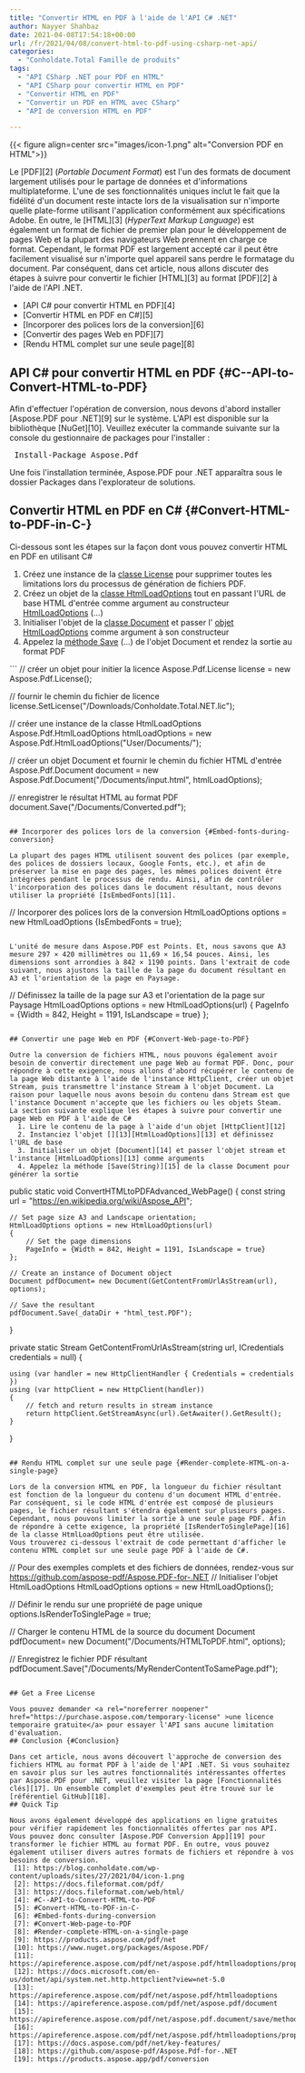 ```yaml
---
title: "Convertir HTML en PDF à l'aide de l'API C# .NET"
author: Nayyer Shahbaz
date: 2021-04-08T17:54:18+00:00
url: /fr/2021/04/08/convert-html-to-pdf-using-csharp-net-api/
categories:
  - "Conholdate.Total Famille de produits"
tags:
  - "API CSharp .NET pour PDF en HTML"
  - "API CSharp pour convertir HTML en PDF"
  - "Convertir HTML en PDF"
  - "Convertir un PDF en HTML avec CSharp"
  - "API de conversion HTML en PDF"

---
```



{{< figure align=center src="images/icon-1.png" alt="Conversion PDF en HTML">}}
 

Le [PDF][2] (_Portable Document Format_) est l'un des formats de document largement utilisés pour le partage de données et d'informations multiplateforme. L'une de ses fonctionnalités uniques inclut le fait que la fidélité d'un document reste intacte lors de la visualisation sur n'importe quelle plate-forme utilisant l'application conformément aux spécifications Adobe. En outre, le [HTML][3] (_HyperText Markup Language_) est également un format de fichier de premier plan pour le développement de pages Web et la plupart des navigateurs Web prennent en charge ce format. Cependant, le format PDF est largement accepté car il peut être facilement visualisé sur n'importe quel appareil sans perdre le formatage du document. Par conséquent, dans cet article, nous allons discuter des étapes à suivre pour convertir le fichier [HTML][3] au format [PDF][2] à l'aide de l'API .NET.
  * [API C# pour convertir HTML en PDF][4]
  * [Convertir HTML en PDF en C#][5]
  * [Incorporer des polices lors de la conversion][6]
  * [Convertir des pages Web en PDF][7]
  * [Rendu HTML complet sur une seule page][8]

## API C# pour convertir HTML en PDF {#C--API-to-Convert-HTML-to-PDF}

Afin d'effectuer l'opération de conversion, nous devons d'abord installer [Aspose.PDF pour .NET][9] sur le système. L'API est disponible sur la bibliothèque [NuGet][10]. Veuillez exécuter la commande suivante sur la console du gestionnaire de packages pour l'installer :
<pre class="EnlighterJSRAW" data-enlighter-language="generic" data-enlighter-theme="" data-enlighter-highlight="" data-enlighter-linenumbers="" data-enlighter-lineoffset="" data-enlighter-title="" data-enlighter-group=""> Install-Package Aspose.Pdf</pre>
Une fois l'installation terminée, Aspose.PDF pour .NET apparaîtra sous le dossier Packages dans l'explorateur de solutions.
## Convertir HTML en PDF en C# {#Convert-HTML-to-PDF-in-C-}

Ci-dessous sont les étapes sur la façon dont vous pouvez convertir HTML en PDF en utilisant C#
<ol type="1"><li>Créez une instance de la <a href="https://apireference.aspose.com/pdf/net/aspose.pdf/license">classe License</a> pour supprimer toutes les limitations lors du processus de génération de fichiers PDF.</li><li>Créez un objet de la <a href="https://apireference.aspose.com/pdf/net/aspose.pdf/htmlloadoptions">classe HtmlLoadOptions</a> tout en passant l'URL de base HTML d'entrée comme argument au constructeur <a href="https://apireference.aspose.com/pdf/net/aspose.pdf/htmlloadoptions">HtmlLoadOptions</a> (…)</li><li>Initialiser l'objet de la <a href="https://apireference.aspose.com/pdf/net/aspose.pdf/document">classe Document</a> et passer l' <a href="https://apireference.aspose.com/pdf/net/aspose.pdf/htmlloadoptions">objet HtmlLoadOptions</a> comme argument à son constructeur</li><li>Appelez la <a href="https://apireference.aspose.com/pdf/net/aspose.pdf.document/save/methods/4">méthode Save</a> (…) de l'objet Document et rendez la sortie au format PDF</li></ol>
```
// créer un objet pour initier la licence
Aspose.Pdf.License license = new Aspose.Pdf.License();

// fournir le chemin du fichier de licence
license.SetLicense("/Downloads/Conholdate.Total.NET.lic");

// créer une instance de la classe HtmlLoadOptions
Aspose.Pdf.HtmlLoadOptions htmlLoadOptions = new Aspose.Pdf.HtmlLoadOptions("User/Documents/");

// créer un objet Document et fournir le chemin du fichier HTML d'entrée
Aspose.Pdf.Document document = new Aspose.Pdf.Document("/Documents/input.html", htmlLoadOptions);

// enregistrer le résultat HTML au format PDF
document.Save("/Documents/Converted.pdf");
```

## Incorporer des polices lors de la conversion {#Embed-fonts-during-conversion}

La plupart des pages HTML utilisent souvent des polices (par exemple, des polices de dossiers locaux, Google Fonts, etc.), et afin de préserver la mise en page des pages, les mêmes polices doivent être intégrées pendant le processus de rendu. Ainsi, afin de contrôler l'incorporation des polices dans le document résultant, nous devons utiliser la propriété [IsEmbedFonts][11].
```
// Incorporer des polices lors de la conversion
HtmlLoadOptions options = new HtmlLoadOptions {IsEmbedFonts = true};
```

L'unité de mesure dans Aspose.PDF est Points. Et, nous savons que A3 mesure 297 × 420 millimètres ou 11,69 × 16,54 pouces. Ainsi, les dimensions sont arrondies à 842 × 1190 points. Dans l'extrait de code suivant, nous ajustons la taille de la page du document résultant en A3 et l'orientation de la page en Paysage.
```
// Définissez la taille de la page sur A3 et l'orientation de la page sur Paysage
HtmlLoadOptions options = new HtmlLoadOptions(url)
{
  PageInfo = {Width = 842, Height = 1191, IsLandscape = true}
};
```

## Convertir une page Web en PDF {#Convert-Web-page-to-PDF}

Outre la conversion de fichiers HTML, nous pouvons également avoir besoin de convertir directement une page Web au format PDF. Donc, pour répondre à cette exigence, nous allons d'abord récupérer le contenu de la page Web distante à l'aide de l'instance HttpClient, créer un objet Stream, puis transmettre l'instance Stream à l'objet Document. La raison pour laquelle nous avons besoin du contenu dans Stream est que l'instance Document n'accepte que les fichiers ou les objets Steam.
La section suivante explique les étapes à suivre pour convertir une page Web en PDF à l'aide de C#
  1. Lire le contenu de la page à l'aide d'un objet [HttpClient][12]
  2. Instanciez l'objet [][13][HtmlLoadOptions][13] et définissez l'URL de base
  3. Initialiser un objet [Document][14] et passer l'objet stream et l'instance [HtmlLoadOptions][13] comme arguments
  4. Appelez la méthode [Save(String)][15] de la classe Document pour générer la sortie

```
public static void ConvertHTMLtoPDFAdvanced_WebPage()
{
    const string url = "https://en.wikipedia.org/wiki/Aspose_API";
    
    // Set page size A3 and Landscape orientation; 
    HtmlLoadOptions options = new HtmlLoadOptions(url)
    {
        // Set the page dimensions
        PageInfo = {Width = 842, Height = 1191, IsLandscape = true}
    };
    
    // Create an instance of Document object
    Document pdfDocument= new Document(GetContentFromUrlAsStream(url), options);
    
    // Save the resultant
    pdfDocument.Save(_dataDir + "html_test.PDF");
}

private static Stream GetContentFromUrlAsStream(string url, ICredentials credentials = null)
{
    
    using (var handler = new HttpClientHandler { Credentials = credentials })
    using (var httpClient = new HttpClient(handler))
    {
        // fetch and return results in stream instance
        return httpClient.GetStreamAsync(url).GetAwaiter().GetResult();
    }
}
```

## Rendu HTML complet sur une seule page {#Render-complete-HTML-on-a-single-page}

Lors de la conversion HTML en PDF, la longueur du fichier résultant est fonction de la longueur du contenu d'un document HTML d'entrée. Par conséquent, si le code HTML d'entrée est composé de plusieurs pages, le fichier résultant s'étendra également sur plusieurs pages. Cependant, nous pouvons limiter la sortie à une seule page PDF. Afin de répondre à cette exigence, la propriété [IsRenderToSinglePage][16] de la classe HtmlLoadOptions peut être utilisée.
Vous trouverez ci-dessous l'extrait de code permettant d'afficher le contenu HTML complet sur une seule page PDF à l'aide de C#.
```
// Pour des exemples complets et des fichiers de données, rendez-vous sur https://github.com/aspose-pdf/Aspose.PDF-for-.NET
// Initialiser l'objet HtmlLoadOptions
HtmlLoadOptions options = new HtmlLoadOptions();

// Définir le rendu sur une propriété de page unique
options.IsRenderToSinglePage = true;

// Charger le contenu HTML de la source du document
Document pdfDocument= new Document("/Documents/HTMLToPDF.html", options);

// Enregistrez le fichier PDF résultant
pdfDocument.Save("/Documents/MyRenderContentToSamePage.pdf");
```

## Get a Free License

Vous pouvez demander <a rel="noreferrer noopener" href="https://purchase.aspose.com/temporary-license" >une licence temporaire gratuite</a> pour essayer l'API sans aucune limitation d'évaluation.
## Conclusion {#Conclusion}

Dans cet article, nous avons découvert l'approche de conversion des fichiers HTML au format PDF à l'aide de l'API .NET. Si vous souhaitez en savoir plus sur les autres fonctionnalités intéressantes offertes par Aspose.PDF pour .NET, veuillez visiter la page [Fonctionnalités clés][17]. Un ensemble complet d'exemples peut être trouvé sur le [référentiel GitHub][18].
## Quick Tip

Nous avons également développé des applications en ligne gratuites pour vérifier rapidement les fonctionnalités offertes par nos API. Vous pouvez donc consulter [Aspose.PDF Conversion App][19] pour transformer le fichier HTML au format PDF. En outre, vous pouvez également utiliser divers autres formats de fichiers et répondre à vos besoins de conversion.
 [1]: https://blog.conholdate.com/wp-content/uploads/sites/27/2021/04/icon-1.png
 [2]: https://docs.fileformat.com/pdf/
 [3]: https://docs.fileformat.com/web/html/
 [4]: #C--API-to-Convert-HTML-to-PDF
 [5]: #Convert-HTML-to-PDF-in-C-
 [6]: #Embed-fonts-during-conversion
 [7]: #Convert-Web-page-to-PDF
 [8]: #Render-complete-HTML-on-a-single-page
 [9]: https://products.aspose.com/pdf/net
 [10]: https://www.nuget.org/packages/Aspose.PDF/
 [11]: https://apireference.aspose.com/pdf/net/aspose.pdf/htmlloadoptions/properties/isembedfonts
 [12]: https://docs.microsoft.com/en-us/dotnet/api/system.net.http.httpclient?view=net-5.0
 [13]: https://apireference.aspose.com/pdf/net/aspose.pdf/htmlloadoptions
 [14]: https://apireference.aspose.com/pdf/net/aspose.pdf/document
 [15]: https://apireference.aspose.com/pdf/net/aspose.pdf.document/save/methods/4
 [16]: https://apireference.aspose.com/pdf/net/aspose.pdf/htmlloadoptions/properties/isrendertosinglepage
 [17]: https://docs.aspose.com/pdf/net/key-features/
 [18]: https://github.com/aspose-pdf/Aspose.Pdf-for-.NET
 [19]: https://products.aspose.app/pdf/conversion






